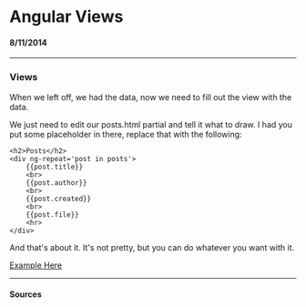 # Angular Views
#### 8/11/2014

---

### Views

When we left off, we had the data, now we need to fill out the view with the data.

We just need to edit our posts.html partial and tell it what to draw. I had you put some placeholder in there, replace that with the following:

```
<h2>Posts</h2>
<div ng-repeat='post in posts'>
	{{post.title}}
	<br>
	{{post.author}}
	<br>
	{{post.created}}
	<br>
	{{post.file}}
	<hr>
</div>
```
And that's about it. It's not pretty, but you can do whatever you want with it.

[Example Here][link1]

---

#### Sources


[link1]: /examples/angular/step6